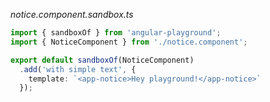 *notice.component.sandbox.ts*
```typescript
import { sandboxOf } from 'angular-playground';
import { NoticeComponent } from './notice.component';

export default sandboxOf(NoticeComponent)
  .add('with simple text', {
    template: `<app-notice>Hey playground!</app-notice>`
  });
```
